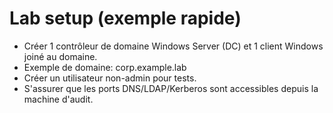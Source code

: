 ﻿# Lab setup (exemple rapide)

- Créer 1 contrôleur de domaine Windows Server (DC) et 1 client Windows joiné au domaine.
- Exemple de domaine: corp.example.lab
- Créer un utilisateur non-admin pour tests.
- S'assurer que les ports DNS/LDAP/Kerberos sont accessibles depuis la machine d\'audit.
